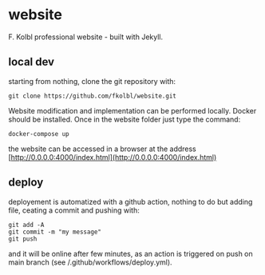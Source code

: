 # website

F. Kolbl professional website - built with Jekyll. 

## local dev
starting from nothing, clone the git repository with:
```
git clone https://github.com/fkolbl/website.git
```

Website modification and implementation can be performed locally. Docker should be installed. Once in the website folder just type the command:
```
docker-compose up
```

the website can be accessed in a browser at the address [http://0.0.0.0:4000/index.html](http://0.0.0.0:4000/index.html)

## deploy
deployement is automatized with a github action, nothing to do but adding file, ceating a commit and pushing with:
```
git add -A
git commit -m "my message"
git push
```
and it will be online after few minutes, as an action is triggered on push on main branch (see /.github/workflows/deploy.yml).
